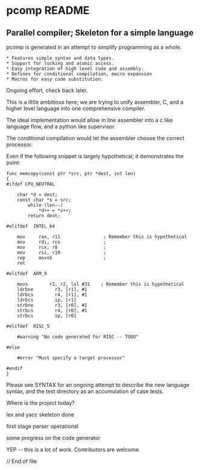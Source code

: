 # pcomp      README

## Parallel compiler; Skeleton for a simple language

pcomp is generated in an attempt to simplify programming as a whole.

    * Features simple syntax and data types.
    * Support for locking and atomic access.
    * Easy integration of high level code and assembly.
    * Defines for conditional compilation, macro expansion
    * Macros for easy code substitution.

 Ongoing effort, check back later.

  This is a little ambitious here; we are trying to unify assembler, C, and a higher level
language into one comprehensive compiler.

 The ideal implementation would allow in line assembler into a c like language flow, and
a python like supervisor.

 The conditional compilation would let the assembler choose the correct processor.

 Even if the following snippet is largely hypothetical; it demonstrates the point:


    func memcopy(const ptr *src, ptr *dest, int len)
    {
    #ifdef CPU_NEUTRAL

        char *d = dest;
        const char *s = src;
            while (len--)
                *d++ = *s++;
            return dest;

    #elifdef  INTEL_64

        mov     rax, r11                ; Remember this is hypothetical
        mov     rdi, rcx                ;
        mov     rcx, r8                 ;
        mov     rsi, r10                ;
        rep     movsb                   ;
        ret

    #elifdef  ARM_9

        movs        r2, r2, lsl #31    ; Remember this is hypothetical
        ldrbne        r3, [r1], #1
        ldrbcs        r4, [r1], #1
        ldrbcs        ip, [r1]
        strbne        r3, [r0], #1
        strbcs        r4, [r0], #1
        strbcs        ip, [r0]

    #elifdef  RISC_5

        #warning "No code generated for RISC -- TODO"

    #else

        #error "Must specify a target processor"

    #endif
    }

  Please see SYNTAX for an ongoing attempt to describe the new language syntax,
 and the test directory as an accumulation of case tests.

 Where is the project today?

  lex and yacc skeleton done

  first stage parser operational

  some progress on the code generator

  YEP -- this is a lot of work. Contributors are welcome.

// End of file